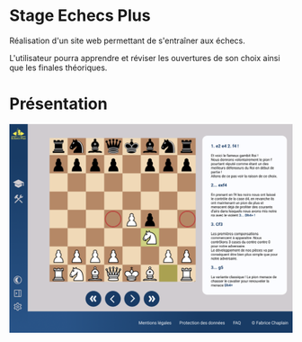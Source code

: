 # Stage Echecs Plus

Réalisation d'un site web permettant de s'entraîner aux échecs.

L'utilisateur pourra apprendre et réviser les ouvertures de son choix ainsi que les finales théoriques.

# Présentation

![Maquette](readme/CoursLecture.png)


